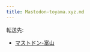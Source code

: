 ```yaml
---
title: Mastodon-toyama.xyz.md
---
```

<div>

転送先:

-   [マストドン-富山](/%E3%83%9E%E3%82%B9%E3%83%88%E3%83%89%E3%83%B3-%E5%AF%8C%E5%B1%B1 "マストドン-富山")

</div>

<div>

</div>
